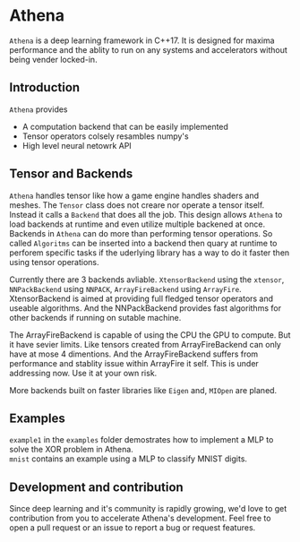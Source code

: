 # Athena

`Athena` is a deep learning framework in C++17. It is designed for maxima performance and the ablity to run on any systems and accelerators without being vender locked-in.

## Introduction

`Athena` provides

- A computation backend that can be easily implemented
- Tensor operators colsely resambles numpy's
- High level neural netowrk API

## Tensor and Backends

`Athena` handles tensor like how a game engine handles shaders and meshes. The `Tensor` class does not creare nor operate a tensor itself. Instead it calls a `Backend` that does all the job. This design allows `Athena` to load backends at runtime and even utilize multiple backened at once.<br>
Backends in `Athena` can do more than performing tensor operations. So called `Algoritms` can be inserted into a backend then quary at runtime to perforem specific tasks if the uderlying library has a way to do it faster then using tensor operations.

Currently there are 3 backends avliable. `XtensorBackend` using the `xtensor`, `NNPackBackend` using `NNPACK`, `ArrayFireBackend` using `ArrayFire`. XtensorBackend is aimed at providing full fledged tensor operators and useable algorithms. And the NNPackBackend provides fast algorithms for other backends if running on sutable machine.

The ArrayFireBackend is capable of using the CPU the GPU to compute. But it have sevier limits. Like tensors created from ArrayFireBackend can only have at mose 4 dimentions. And the ArrayFireBackend suffers from performance and stablity issue within ArrayFire it self. This is under addressing now. Use it at your own risk.

More backends built on faster libraries like `Eigen` and, `MIOpen` are planed.

## Examples

`example1` in the `examples` folder demostrates how to implement a MLP to solve the XOR problem in Athena.<br>
`mnist` contains an example using a MLP to classify MNIST digits.


## Development and contribution

Since deep learning and it's community is rapidly growing, we'd love to get contribution from you to accelerate Athena's development. Feel free to open a pull request or an issue to report a bug or request features.
